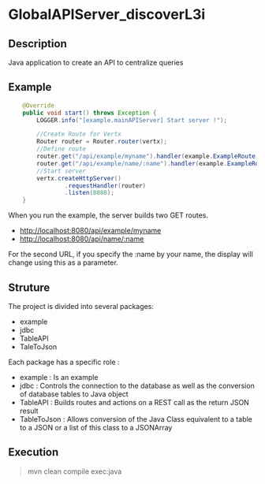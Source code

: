 # GlobalAPIServer_discoverL3i

## Description
Java application to create an API to centralize queries

## Example
```java
    @Override
    public void start() throws Exception {
        LOGGER.info("[example.mainAPIServer] Start server !");

        //Create Route for Vertx
        Router router = Router.router(vertx);
        //Define route
        router.get("/api/example/myname").handler(example.ExampleRoute::getAllName);
        router.get("/api/example/name/:name").handler(example.ExampleRoute::getOneName);
        //Start server
        vertx.createHttpServer()
                .requestHandler(router)
                .listen(8080);
    }
```

When you run the example, the server builds two GET routes.
- [http://localhost:8080/api/example/myname](http://localhost:8080/api/example/myname)
- [http://localhost:8080/api/name/:name](http://localhost:8080/api/example/:name)

For the second URL, if you specify the :name by your name, the display will change using this as a parameter.

## Struture

The project is divided into several packages:
- example
- jdbc
- TableAPI
- TaleToJson

Each package has a specific role :
- example : Is an example
- jdbc : Controls the connection to the database as well as the conversion of database tables to Java object
- TableAPI : Builds routes and actions on a REST call as the return JSON result
- TableToJson : Allows conversion of the Java Class equivalent to a table to a JSON or a list of this class to a JSONArray

## Execution

> mvn clean compile exec:java